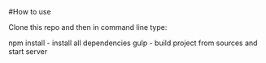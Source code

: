 #How to use

Clone this repo and then in command line type:

npm install - install all dependencies
gulp - build project from sources and start server

